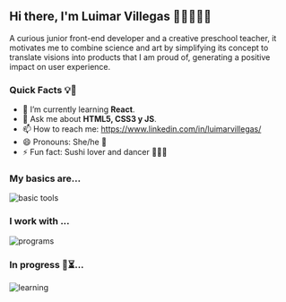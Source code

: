## Hi there, I'm Luimar Villegas 👩‍💻👩‍🏫✨

A curious junior front-end developer and a creative preschool teacher, it motivates me to combine science and art by simplifying its concept to
translate visions into products that I am proud of, generating a
positive impact on user experience.

### Quick Facts 💡👀

- 🌱 I’m currently learning **React**.
- 💬 Ask me about **HTML5, CSS3 y JS**. 
- 📫 How to reach me: https://www.linkedin.com/in/luimarvillegas/
- 😄 Pronouns: She/he 👸
- ⚡ Fun fact: Sushi lover and dancer 💃💅🎶

### My basics are... 


![basic tools](https://user-images.githubusercontent.com/72896304/122651248-946ac900-d105-11eb-8dbe-be7b70df507f.png)

### I work with ... 


![programs](https://user-images.githubusercontent.com/72896304/122651277-c2500d80-d105-11eb-9a36-0b0a4d569673.png)

### In progress 🔋⏳... 


![learning](https://user-images.githubusercontent.com/72896304/122651286-d09e2980-d105-11eb-9e63-962d775f4dcd.png)

